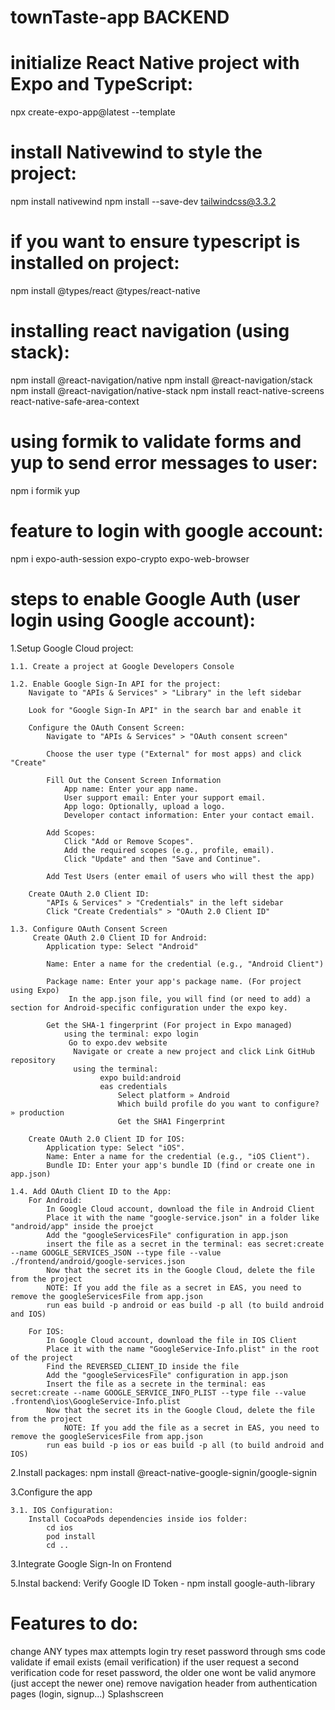 # townTaste-app BACKEND

<!-- COMMAND INSTRUCTIONS FOR DEVs -->
<!-- NOTE: Always check the official library's documentation -->

# initialize React Native project with Expo and TypeScript:

npx create-expo-app@latest --template

# install Nativewind to style the project:

npm install nativewind
npm install --save-dev tailwindcss@3.3.2

# if you want to ensure typescript is installed on project:

npm install @types/react @types/react-native

# installing react navigation (using stack):

npm install @react-navigation/native
npm install @react-navigation/stack
npm install @react-navigation/native-stack
npm install react-native-screens react-native-safe-area-context

# using formik to validate forms and yup to send error messages to user:

npm i formik yup

# feature to login with google account:

npm i expo-auth-session expo-crypto expo-web-browser

# steps to enable Google Auth (user login using Google account):

1.Setup Google Cloud project:

    1.1. Create a project at Google Developers Console

    1.2. Enable Google Sign-In API for the project:
        Navigate to "APIs & Services" > "Library" in the left sidebar

        Look for "Google Sign-In API" in the search bar and enable it

        Configure the OAuth Consent Screen:
            Navigate to "APIs & Services" > "OAuth consent screen"

            Choose the user type ("External" for most apps) and click "Create"

            Fill Out the Consent Screen Information
                App name: Enter your app name.
                User support email: Enter your support email.
                App logo: Optionally, upload a logo.
                Developer contact information: Enter your contact email.

            Add Scopes:
                Click "Add or Remove Scopes".
                Add the required scopes (e.g., profile, email).
                Click "Update" and then "Save and Continue".

            Add Test Users (enter email of users who will thest the app)

        Create OAuth 2.0 Client ID:
            "APIs & Services" > "Credentials" in the left sidebar
            Click "Create Credentials" > "OAuth 2.0 Client ID"

    1.3. Configure OAuth Consent Screen
         Create OAuth 2.0 Client ID for Android:
            Application type: Select "Android"

            Name: Enter a name for the credential (e.g., "Android Client")

            Package name: Enter your app's package name. (For project using Expo)
                 In the app.json file, you will find (or need to add) a section for Android-specific configuration under the expo key.

            Get the SHA-1 fingerprint (For project in Expo managed)
                using the terminal: expo login
                 Go to expo.dev website
                  Navigate or create a new project and click Link GitHub repository
                  using the terminal:
                        expo build:android
                        eas credentials
                            Select platform » Android
                            Which build profile do you want to configure? » production
                            Get the SHA1 Fingerprint

        Create OAuth 2.0 Client ID for IOS:
            Application type: Select "iOS".
            Name: Enter a name for the credential (e.g., "iOS Client").
            Bundle ID: Enter your app's bundle ID (find or create one in app.json)

    1.4. Add OAuth Client ID to the App:
        For Android:
            In Google Cloud account, download the file in Android Client
            Place it with the name "google-service.json" in a folder like "android/app" inside the proejct
            Add the "googleServicesFile" configuration in app.json
            insert the file as a secret in the terminal: eas secret:create --name GOOGLE_SERVICES_JSON --type file --value ./frontend/android/google-services.json
            Now that the secret its in the Google Cloud, delete the file from the project
            NOTE: If you add the file as a secret in EAS, you need to remove the googleServicesFile from app.json
            run eas build -p android or eas build -p all (to build android and IOS)

        For IOS:
            In Google Cloud account, download the file in IOS Client
            Place it with the name "GoogleService-Info.plist" in the root of the project
            Find the REVERSED_CLIENT_ID inside the file
            Add the "googleServicesFile" configuration in app.json
            Insert the file as a secrete in the terminal: eas secret:create --name GOOGLE_SERVICE_INFO_PLIST --type file --value .frontend\ios\GoogleService-Info.plist
            Now that the secret its in the Google Cloud, delete the file from the project
                NOTE: If you add the file as a secret in EAS, you need to remove the googleServicesFile from app.json
            run eas build -p ios or eas build -p all (to build android and IOS)

2.Install packages: npm install @react-native-google-signin/google-signin

3.Configure the app

    3.1. IOS Configuration:
        Install CocoaPods dependencies inside ios folder:
            cd ios
            pod install
            cd ..

3.Integrate Google Sign-In on Frontend

5.Instal backend: Verify Google ID Token - npm install google-auth-library

# Features to do:

change ANY types
max attempts login try
reset password through sms code
validate if email exists (email verification)
if the user request a second verification code for reset password, the older one wont be valid anymore (just accept the newer one)
remove navigation header from authentication pages (login, signup...)
Splashscreen
